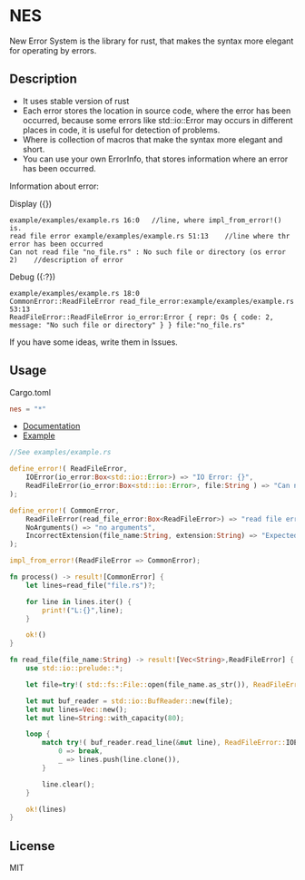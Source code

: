 # NES
New Error System is the library for rust, that makes the syntax more elegant for operating by errors.

Description
-----------
* It uses stable version of rust
* Each error stores the location in source code, where the error has been occurred, because some errors like std::io::Error may occurs in different places in code, it is useful for detection of problems.
* Where is collection of macros that make the syntax more elegant and short.
* You can use your own ErrorInfo, that stores information where an error has been occurred.

Information about error:

Display ({})
```
example/examples/example.rs 16:0   //line, where impl_from_error!() is.
read file error example/examples/example.rs 51:13    //line where thr error has been occurred
Can not read file "no_file.rs" : No such file or directory (os error 2)    //description of error
```

Debug ({:?})
```
example/examples/example.rs 18:0
CommonError::ReadFileError read_file_error:example/examples/example.rs 53:13
ReadFileError::ReadFileError io_error:Error { repr: Os { code: 2, message: "No such file or directory" } } file:"no_file.rs"
```

If you have some ideas, write them in Issues.

Usage
-----

Cargo.toml
```toml
nes = "*"
```

* [Documentation](https://docs.rs/nes/0.1.0/nes/)
* [Example](https://github.com/trionprog/nes/examples/example.rs)

```rust
//See examples/example.rs

define_error!( ReadFileError,
    IOError(io_error:Box<std::io::Error>) => "IO Error: {}",
    ReadFileError(io_error:Box<std::io::Error>, file:String ) => "Can not read file \"{2}\" : {1}" //1,2 is order of args, note:0 is ErrorInfo
);

define_error!( CommonError,
    ReadFileError(read_file_error:Box<ReadFileError>) => "read file error {}",
    NoArguments() => "no arguments",
    IncorrectExtension(file_name:String, extension:String) => "Expected extension \"{2}\" for file \"{1}\""
);

impl_from_error!(ReadFileError => CommonError);

fn process() -> result![CommonError] {
    let lines=read_file("file.rs")?;

    for line in lines.iter() {
        print!("L:{}",line);
    }

    ok!()
}

fn read_file(file_name:String) -> result![Vec<String>,ReadFileError] {
    use std::io::prelude::*;

    let file=try!( std::fs::File::open(file_name.as_str()), ReadFileError::ReadFileError, file_name );

    let mut buf_reader = std::io::BufReader::new(file);
    let mut lines=Vec::new();
    let mut line=String::with_capacity(80);

    loop {
        match try!( buf_reader.read_line(&mut line), ReadFileError::IOError ) {
            0 => break,
            _ => lines.push(line.clone()),
        }

        line.clear();
    }

    ok!(lines)
}
```

License
-------

MIT
